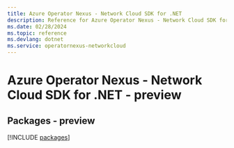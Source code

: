 ```yaml
---
title: Azure Operator Nexus - Network Cloud SDK for .NET
description: Reference for Azure Operator Nexus - Network Cloud SDK for .NET
ms.date: 02/28/2024
ms.topic: reference
ms.devlang: dotnet
ms.service: operatornexus-networkcloud
---
```

# Azure Operator Nexus - Network Cloud SDK for .NET - preview
## Packages - preview
[!INCLUDE [packages](operator-nexus---network-cloud-index.md)]
